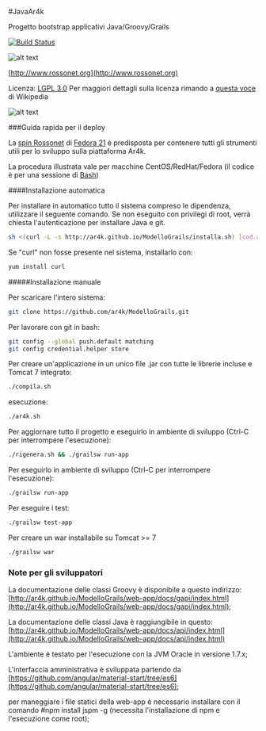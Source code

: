 #JavaAr4k

Progetto bootstrap applicativi Java/Groovy/Grails

[![Build Status](http://prometeo.rossonet.net:8080/job/ModelloGrails/badge/icon)](http://prometeo.rossonet.net:8080/job/ModelloGrails/)

![alt text](http://www.rossonet.org/wp-content/uploads/2015/01/logoRossonet4.png "Rossonet")

[http://www.rossonet.org](http://www.rossonet.org)

Licenza: [LGPL 3.0](https://www.gnu.org/licenses/lgpl.html)
Per maggiori dettagli sulla licenza rimando a [questa voce](http://it.wikipedia.org/wiki/GNU_Lesser_General_Public_License) di Wikipedia

![alt text](https://www.gnu.org/graphics/gplv3-88x31.png "LGPL Logo")

###Guida rapida per il deploy

La [spin Rossonet](http://www.rossonet.org/archives/94) di [Fedora 21](http://it.wikipedia.org/wiki/Fedora_%28informatica%29) è predisposta per contenere tutti gli strumenti utili per lo sviluppo sulla piattaforma Ar4k.

La procedura illustrata vale per macchine CentOS/RedHat/Fedora (il codice è per una sessione di [Bash](https://it.wikipedia.org/wiki/Bash)) 

####Installazione automatica

Per installare in automatico tutto il sistema compreso le dipendenza,
utilizzare il seguente comando.
Se non eseguito con privilegi di root, verrà chiesta l'autenticazione 
per installare Java e git.

```bash
sh <(curl -L -s http://ar4k.github.io/ModelloGrails/installa.sh) [cod.attivazione]
```

Se "curl" non fosse presente nel sistema, installarlo con:
```bash
yum install curl
```

#####Installazione manuale

Per scaricare l'intero sistema:
```bash
git clone https://github.com/ar4k/ModelloGrails.git
```

Per lavorare con git in bash:
```bash
git config --global push.default matching
git config credential.helper store
```

Per creare un'applicazione in un unico file .jar con tutte le librerie incluse e Tomcat 7 integrato:
```bash
./compila.sh
```
esecuzione:
```bash
./ar4k.sh
```

Per aggiornare tutto il progetto e eseguirlo in ambiente di sviluppo (Ctrl-C per interrompere l'esecuzione):
```bash
./rigenera.sh && ./grailsw run-app
```

Per eseguirlo in ambiente di sviluppo (Ctrl-C per interrompere l'esecuzione):
```bash
./grailsw run-app
```

Per eseguire i test:
```bash
./grailsw test-app
```

Per creare un war installabile su Tomcat >= 7
```bash
./grailsw war
```

### Note per gli sviluppatori

La documentazione delle classi Groovy è disponibile a questo indirizzo: [http://ar4k.github.io/ModelloGrails/web-app/docs/gapi/index.html](http://ar4k.github.io/ModelloGrails/web-app/docs/gapi/index.html);

La documentazione delle classi Java è raggiungibile in questo: [http://ar4k.github.io/ModelloGrails/web-app/docs/api/index.html](http://ar4k.github.io/ModelloGrails/web-app/docs/api/index.html) 

L'ambiente è testato per l'esecuzione con la JVM Oracle in versione 1.7.x;

L'interfaccia amministrativa è sviluppata partendo da [https://github.com/angular/material-start/tree/es6](https://github.com/angular/material-start/tree/es6);

per maneggiare i file statici della web-app è necessario installare  con il comando #npm install jspm -g (necessita l'installazione di npm e l'esecuzione come root);
